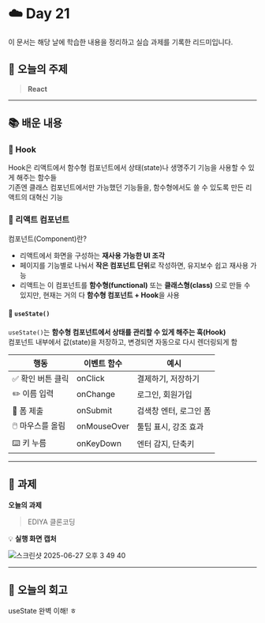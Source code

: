 # ☁️ Day 21
이 문서는 해당 날에 학습한 내용을 정리하고 실습 과제를 기록한 리드미입니다.

## 🔖 오늘의 주제
> **React**

---

## 📚 배운 내용
### 🧩 Hook
Hook은 리액트에서 함수형 컴포넌트에서 상태(state)나 생명주기 기능을 사용할 수 있게 해주는 함수들       
기존엔 클래스 컴포넌트에서만 가능했던 기능들을, 함수형에서도 쓸 수 있도록 만든 리액트의 대혁신 기능

### 🧱 리액트 컴포넌트
컴포넌트(Component)란?
- 리액트에서 화면을 구성하는 **재사용 가능한 UI 조각**
- 페이지를 기능별로 나눠서 **작은 컴포넌트 단위**로 작성하면, 유지보수 쉽고 재사용 가능
- 리액트는 이 컴포넌트를 **함수형(functional)** 또는 **클래스형(class)** 으로 만들 수 있지만, 현재는 거의 다 **함수형 컴포넌트 + Hook**을 사용

#### 🔄 `useState()`
`useState()`는 **함수형 컴포넌트에서 상태를 관리할 수 있게 해주는 훅(Hook)**        
컴포넌트 내부에서 값(state)을 저장하고, 변경되면 자동으로 다시 렌더링되게 함

| 행동               | 이벤트 함수   | 예시                          |
|------------------|-------------|----------------------------|
| ✅ 확인 버튼 클릭   | onClick     | 결제하기, 저장하기            |
| ✏️ 이름 입력        | onChange    | 로그인, 회원가입              |
| 📨 폼 제출         | onSubmit    | 검색창 엔터, 로그인 폼        |
| 🖱️ 마우스를 올림    | onMouseOver | 툴팁 표시, 강조 효과          |
| ⌨️ 키 누름         | onKeyDown   | 엔터 감지, 단축키             |




---

## 📝 과제

**오늘의 과제**
> EDIYA 클론코딩

💡 **실행 화면 캡처**

![스크린샷 2025-06-27 오후 3 49 40](https://github.com/user-attachments/assets/a6dfcf86-acea-41d8-9d6b-8b8ee563da52)

---

## 💭 오늘의 회고
useState 완벽 이해! ㅎ
